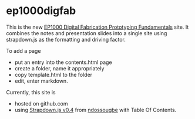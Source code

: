 # ep1000digfab

This is the new [EP1000 Digital Fabrication Prototyping Fundamentals](https://rdorville.github.io/ep1000digfab) site.  It combines the notes and presentation slides into a single site using strapdown.js as the formatting and driving factor.

To add a page
- put an entry into the contents.html page
- create a folder, name it appropriately
- copy template.html to the folder
- edit, enter markdown.

Currently, this site is
- hosted on github.com
- using [Strapdown.js v0.4](http://ndossougbe.github.io/strapdown/) from [ndossougbe](https://github.com/ndossougbe/strapdown) with Table Of Contents.